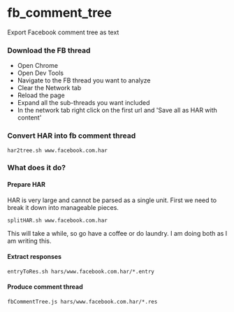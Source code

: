 # fb_comment_tree
Export Facebook comment tree as text

### Download the FB thread
* Open Chrome
* Open Dev Tools
* Navigate to the FB thread you want to analyze
* Clear the Network tab
* Reload the page
* Expand all the sub-threads you want included
* In the network tab right click on the first url and 'Save all as HAR with content'

### Convert HAR into fb comment thread 
```
har2tree.sh www.facebook.com.har
```

### What does it do?
#### Prepare HAR
HAR is very large and cannot be parsed as a single unit. First we need to break it down into manageable pieces.
```
splitHAR.sh www.facebook.com.har
```

This will take a while, so go have a coffee or do laundry. I am doing both as I am writing this.

#### Extract responses
```
entryToRes.sh hars/www.facebook.com.har/*.entry
```

#### Produce comment thread
```
fbCommentTree.js hars/www.facebook.com.har/*.res
```
